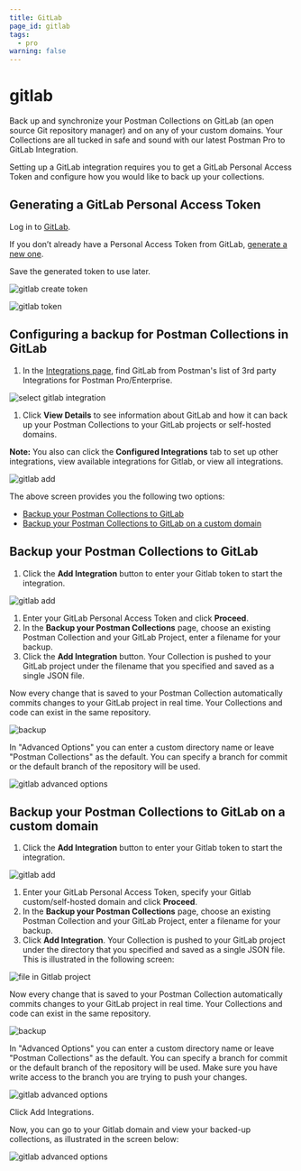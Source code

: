```yaml
---
title: GitLab
page_id: gitlab
tags:
  - pro
warning: false
---
```


# gitlab

Back up and synchronize your Postman Collections on GitLab \(an open source Git repository manager\) and on any of your custom domains. Your Collections are all tucked in safe and sound with our latest Postman Pro to GitLab Integration.

Setting up a GitLab integration requires you to get a GitLab Personal Access Token and configure how you would like to back up your collections.

## Generating a GitLab Personal Access Token

Log in to [GitLab](https://gitlab.com/).

If you don’t already have a Personal Access Token from GitLab, [generate a new one](https://gitlab.com/profile/personal_access_tokens).

Save the generated token to use later.

![gitlab create token](https://s3.amazonaws.com/postman-static-getpostman-com/postman-docs/gitlab_create.png)

![gitlab token](https://s3.amazonaws.com/postman-static-getpostman-com/postman-docs/gitlab_token2.png)


## Configuring a backup for Postman Collections in GitLab

1. In the [Integrations page](https://go.postman.co/workspaces), find GitLab from Postman's list of 3rd party Integrations for Postman Pro/Enterprise.

![select gitlab integration](https://s3.amazonaws.com/postman-static-getpostman-com/postman-docs/integrations-gitlab1.png)

1. Click **View Details** to see information about GitLab and how it can back up your Postman Collections to your GitLab projects or self-hosted domains.

**Note:** You also can click the **Configured Integrations** tab to set up other integrations, view available integrations for Gitlab, or view all integrations.

![gitlab add](https://s3.amazonaws.com/postman-static-getpostman-com/postman-docs/Gitlab_Main_Backup_Page.png)

The above screen provides you the following two options:

* [Backup your Postman Collections to GitLab](gitlab.md#backup-your-postman-collections-to-GitLab)
* [Backup your Postman Collections to GitLab on a custom domain](gitlab.md#backup-your-postman-collections-to-gitlab-on-a-custom-domain)

## Backup your Postman Collections to GitLab

1. Click the **Add Integration** button to enter your Gitlab token to start the integration.

![gitlab add](https://s3.amazonaws.com/postman-static-getpostman-com/postman-docs/GitLab_Add1.png)

1.  Enter your GitLab Personal Access Token and click **Proceed**.
2. In the **Backup your Postman Collections** page, choose an existing Postman Collection and your GitLab Project, enter a filename for your backup.
3. Click the **Add Integration** button. Your Collection is pushed to your GitLab project under the filename that you specified and saved as a single JSON file.

Now every change that is saved to your Postman Collection automatically commits changes to your GitLab project in real time. Your Collections and code can exist in the same repository.

![backup](https://s3.amazonaws.com/postman-static-getpostman-com/postman-docs/WS-integrations-gitlab-backupPostToken2.png)

In "Advanced Options" you can enter a custom directory name or leave "Postman Collections" as the default. You can specify a branch for commit or the default branch of the repository will be used.

![gitlab advanced options](https://s3.amazonaws.com/postman-static-getpostman-com/postman-docs/integrations-gitlab-advOptions1.png)

## Backup your Postman Collections to GitLab on a custom domain

1. Click the **Add Integration** button to enter your Gitlab token to start the integration.

![gitlab add](https://s3.amazonaws.com/postman-static-getpostman-com/postman-docs/GitLab_Custom_Add1.png)

1.  Enter your GitLab Personal Access Token, specify your Gitlab custom/self-hosted domain and click **Proceed**.
2. In the **Backup your Postman Collections** page, choose an existing Postman Collection and your GitLab Project, enter a filename for your backup.
3. Click **Add Integration**. Your Collection is pushed to your GitLab project under the directory that you specified and saved as a single JSON file. This is illustrated in the following screen:

![file in Gitlab project](https://s3.amazonaws.com/postman-static-getpostman-com/postman-docs/Gitlab_CustomDomain_Collection1.png)

Now every change that is saved to your Postman Collection automatically commits changes to your GitLab project in real time. Your Collections and code can exist in the same repository.

![backup](https://s3.amazonaws.com/postman-static-getpostman-com/postman-docs/WS-integrations-gitlab-backupPostToken2.png)

In "Advanced Options" you can enter a custom directory name or leave "Postman Collections" as the default. You can specify a branch for commit or the default branch of the repository will be used. Make sure you have write access to the branch you are trying to push your changes.

![gitlab advanced options](https://s3.amazonaws.com/postman-static-getpostman-com/postman-docs/integrations-gitlab-advOptions1.png)

Click Add Integrations.

Now, you can go to your Gitlab domain and view your backed-up collections, as illustrated in the screen below:

![gitlab advanced options](https://s3.amazonaws.com/postman-static-getpostman-com/postman-docs/Gitlab_repo1.png)

